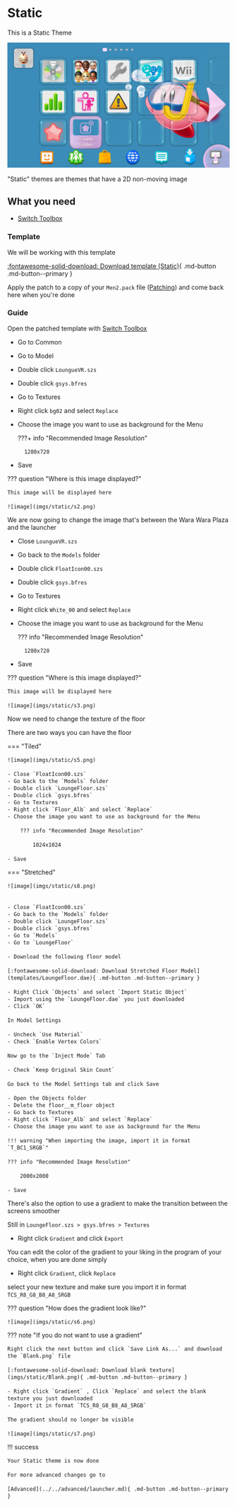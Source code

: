 # Static

This is a Static Theme

![image](imgs/static/1.png)

"Static" themes are themes that have a 2D non-moving image

## What you need

- [Switch Toolbox](https://github.com/KillzXGaming/Switch-Toolbox/releases/tag/Final)

### Template

We will be working with this template

[:fontawesome-solid-download: Download template (Static)](templates/static/Men2.bps){ .md-button .md-button--primary }

Apply the patch to a copy of your `Men2.pack` file ([Patching](../../../install/patching.md)) and come back here when you're done

### Guide

Open the patched template with [Switch Toolbox](https://github.com/KillzXGaming/Switch-Toolbox/releases/tag/Final)

- Go to Common
- Go to Model
- Double click `LoungueVR.szs`
- Double click `gsys.bfres`
- Go to Textures
- Right click `bg02` and select `Replace`
- Choose the image you want to use as background for the Menu

    ???+ info "Recommended Image Resolution"

        1280x720

- Save

??? question "Where is this image displayed?"

    This image will be displayed here

    ![image](imgs/static/s2.png)

We are now going to change the image that's between the Wara Wara Plaza and the launcher

- Close `LoungueVR.szs`
- Go back to the `Models` folder
- Double click `FloatIcon00.szs`
- Double click `gsys.bfres`
- Go to Textures
- Right click `White_00` and select `Replace`
- Choose the image you want to use as background for the Menu

    ??? info "Recommended Image Resolution"

        1280x720

- Save

??? question "Where is this image displayed?"

    This image will be displayed here

    ![image](imgs/static/s3.png)

Now we need to change the texture of the floor

There are two ways you can have the floor

=== "Tiled"

    ![image](imgs/static/s5.png)

    - Close `FloatIcon00.szs`
    - Go back to the `Models` folder
    - Double click `LoungeFloor.szs`
    - Double click `gsys.bfres`
    - Go to Textures
    - Right click `Floor_Alb` and select `Replace`
    - Choose the image you want to use as background for the Menu

        ??? info "Recommended Image Resolution"

            1024x1024

    - Save

=== "Stretched"

    ![image](imgs/static/s8.png)


    - Close `FloatIcon00.szs`
    - Go back to the `Models` folder
    - Double click `LoungeFloor.szs`
    - Double click `gsys.bfres`
    - Go to `Models`
    - Go to `LoungeFloor`

    - Download the following floor model

    [:fontawesome-solid-download: Download Stretched Floor Model](templates/LoungeFloor.dae){ .md-button .md-button--primary }

    - Right Click `Objects` and select `Import Static Object`
    - Import using the `LoungeFloor.dae` you just downloaded
    - Click `OK`

    In Model Settings

    - Uncheck `Use Material`
    - Check `Enable Vertex Colors`

    Now go to the `Inject Mode` Tab

    - Check `Keep Original Skin Count`

    Go back to the Model Settings tab and click Save

    - Open the Objects folder
    - Delete the floor__m_floor object
    - Go back to Textures
    - Right click `Floor_Alb` and select `Replace`
    - Choose the image you want to use as background for the Menu
    
    !!! warning "When importing the image, import it in format `T_BC1_SRGB`"

    ??? info "Recommended Image Resolution"

        2000x2000

    - Save


There's also the option to use a gradient to make the transition between the screens smoother

Still in `LoungeFloor.szs > gsys.bfres > Textures`

- Right click `Gradient` and click `Export`

You can edit the color of the gradient to your liking in the program of your choice, when you are done simply

- Right click `Gradient`, click `Replace`

select your new texture and make sure you import it in format `TCS_R8_G8_B8_A8_SRGB`

??? question "How does the gradient look like?"

    ![image](imgs/static/s6.png)

??? note "If you do not want to use a gradient"

    Right click the next button and click `Save Link As...` and download the `Blank.png` file

    [:fontawesome-solid-download: Download blank texture](imgs/static/Blank.png){ .md-button .md-button--primary }

    - Right click `Gradient` , Click `Replace` and select the blank texture you just downloaded
    - Import it in format `TCS_R8_G8_B8_A8_SRGB`

    The gradient should no longer be visible

    ![image](imgs/static/s7.png)


    
!!! success

    Your Static theme is now done

    For more advanced changes go to

    [Advanced](../../advanced/launcher.md){ .md-button .md-button--primary }